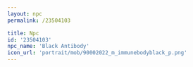 ```yaml
---
layout: npc
permalink: /23504103

title: Npc
id: '23504103'
npc_name: 'Black Antibody'
icon_url: 'portrait/mob/90002022_m_immunebodyblack_p.png'
---
```

